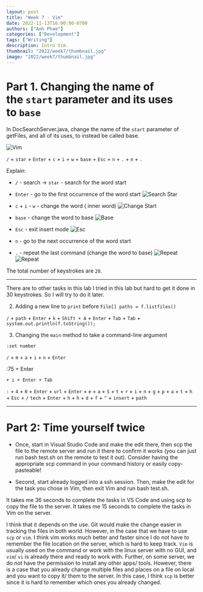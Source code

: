 ```yaml
---
layout: post
title: "Week 7 - Vim"
date: 2022-11-13T16:00:00-0700
authors: ["Anh Pham"]
categories: ["Development"]
tags: ["Writing"]
description: Intro Vim.
thumbnail: "2022/week7/thumbnail.jpg"
image: "2022/week7/thumbnail.jpg"
---
```


# Part 1. Changing the name of the `start` parameter and its uses to `base`

In DocSearchServer.java, change the name of the `start` parameter of getFiles, and all of its uses, to instead be called base.

![Vim](../../assets/images/2022/week7/vim.png)

`/` + `star` + `Enter` + `c` + `i` + `w` + `base` + `Esc` + `n` + `.` + `n` + `.`

Explain:

- `/` - search
  -> `star` - search for the word start
- `Enter` - go to the first occurrence of the word start
  ![Search Star](../../assets/images/2022/week7/search_start.png)
- `c` + `i` - `w` - change the word ( inner word)
  ![Change Start](../../assets/images/2022/week7/ciw.png)
- `base` - change the word to base
  ![Base](../../assets/images/2022/week7/base.png)
- `Esc` - exit insert mode
  ![Esc](../../assets/images/2022/week7/quit_insert.png)

- `n` - go to the next occurrence of the word start
- `.` - repeat the last command (change the word to base)
  ![Repeat](../../assets/images/2022/week7/next.png)
  ![Repeat](../../assets/images/2022/week7/nextdot.png)

The total number of keystrokes are `20`.

---

There are to other tasks in this lab I tried in this lab but hard to get it done in 30 keystrokes. So I will try to do it later.

2. Adding a new line to `print` before `File[] paths = f.listfiles()`

`/` + `path` + `Enter` + `k` + `Shift + A` + `Enter` + `Tab` + `Tab` + `system.out.println(f.toString());`

3. Changing the `main` method to take a command-line argument

`:set number`

`/` + `m` + `a` + `i` + `n` + `Enter`

:75 + Enter

`+ i + Enter + Tab`

`:` + `4` + `0` + `Enter` + `url` + `Enter` + `e` + `a` + `S` + `t` + `r` + `i` + `n` + `g` + `p` + `a` + `t` + `h` + `Esc` + `/` `tech` + `Enter` + `h` + `h` + `d` + `f` + `"` + `insert` + `path`

---

# Part 2: Time yourself twice

- Once, start in Visual Studio Code and make the edit there, then scp the file to the remote server and run it there to confirm it works (you can just run bash test.sh on the remote to test it out). Consider having the appropriate scp command in your command history or easily copy-pasteable!

- Second, start already logged into a ssh session. Then, make the edit for the task you chose in Vim, then exit Vim and run bash test.sh.

It takes me 36 seconds to complete the tasks in VS Code and using scp to copy the file to the server. It takes me 15 seconds to complete the tasks in Vim on the server.

I think that it depends on the use. Git would make the change easier in tracking the files in both world. However, in the case that we have to use `scp` or `vim`. I think vim works much better and faster since I do not have to remember the file location on the server, which is hard to keep track. `Vim` is usually used on the command or work with the linux server with no GUI, and `vim`/ `vi` is already there and ready to work with. Further, on some server, we do not have the permission to install any other apps/ tools. However, there is a case that you already change multiple files and places on a file on local and you want to copy it/ them to the server. In this case, I think `scp` is better since it is hard to remember which ones you already changed.
